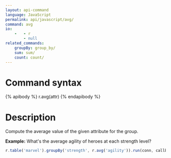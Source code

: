 ```yaml
---
layout: api-command 
language: JavaScript
permalink: api/javascript/avg/
command: avg
io:
    -   - r
        - null
related_commands:
    groupBy: group_by/
    sum: sum/
    count: count/
---
```


# Command syntax #

{% apibody %}
r.avg(attr)
{% endapibody %}

# Description #

Compute the average value of the given attribute for the group.

__Example:__ What's the average agility of heroes at each strength level?

```js
r.table('marvel').groupBy('strength', r.avg('agility')).run(conn, callback)
```


